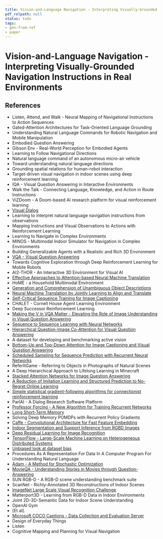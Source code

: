 ```yaml
---
title: Vision-and-Language Navigation - Interpreting Visually-Grounded Navigation Instructions in Real Environments
pdf_relpath: null
status: todo
tags:
- gen-from-ref
- paper
---
```


# Vision-and-Language Navigation - Interpreting Visually-Grounded Navigation Instructions in Real Environments

## References

- Listen, Attend, and Walk - Neural Mapping of Navigational Instructions to Action Sequences
- Gated-Attention Architectures for Task-Oriented Language Grounding
- Understanding Natural Language Commands for Robotic Navigation and Mobile Manipulation
- Embodied Question Answering
- Gibson Env - Real-World Perception for Embodied Agents
- Learning to Follow Navigational Directions
- Natural language command of an autonomous micro-air vehicle
- Toward understanding natural language directions
- Grounding spatial relations for human-robot interaction
- Target-driven visual navigation in indoor scenes using deep reinforcement learning
- IQA - Visual Question Answering in Interactive Environments
- Walk the Talk - Connecting Language, Knowledge, and Action in Route Instructions
- ViZDoom - A Doom-based AI research platform for visual reinforcement learning
- [Visual Dialog](./visual-dialog.md)
- Learning to interpret natural language navigation instructions from observations
- Mapping Instructions and Visual Observations to Actions with Reinforcement Learning
- Learning to Navigate in Complex Environments
- MINOS - Multimodal Indoor Simulator for Navigation in Complex Environments
- Building Generalizable Agents with a Realistic and Rich 3D Environment
- [VQA - Visual Question Answering](./vqa-visual-question-answering.md)
- Towards Cognitive Exploration through Deep Reinforcement Learning for Mobile Robots
- AI2-THOR - An Interactive 3D Environment for Visual AI
- [Effective Approaches to Attention-based Neural Machine Translation](./effective-approaches-to-attention-based-neural-machine-translation.md)
- HoME - a Household Multimodal Environment
- [Generation and Comprehension of Unambiguous Object Descriptions](./generation-and-comprehension-of-unambiguous-object-descriptions.md)
- [Neural Machine Translation by Jointly Learning to Align and Translate](./neural-machine-translation-by-jointly-learning-to-align-and-translate.md)
- [Self-Critical Sequence Training for Image Captioning](./self-critical-sequence-training-for-image-captioning.md)
- CHALET - Cornell House Agent Learning Environment
- Deep Successor Reinforcement Learning
- [Making the V in VQA Matter - Elevating the Role of Image Understanding in Visual Question Answering](./making-the-v-in-vqa-matter-elevating-the-role-of-image-understanding-in-visual-question-answering.md)
- [Sequence to Sequence Learning with Neural Networks](./sequence-to-sequence-learning-with-neural-networks.md)
- [Hierarchical Question-Image Co-Attention for Visual Question Answering](./hierarchical-question-image-co-attention-for-visual-question-answering.md)
- A dataset for developing and benchmarking active vision
- [Bottom-Up and Top-Down Attention for Image Captioning and Visual Question Answering](./bottom-up-and-top-down-attention-for-image-captioning-and-visual-question-answering.md)
- [Scheduled Sampling for Sequence Prediction with Recurrent Neural Networks](./scheduled-sampling-for-sequence-prediction-with-recurrent-neural-networks.md)
- ReferItGame - Referring to Objects in Photographs of Natural Scenes
- A Deep Hierarchical Approach to Lifelong Learning in Minecraft
- [Stacked Attention Networks for Image Question Answering](./stacked-attention-networks-for-image-question-answering.md)
- [A Reduction of Imitation Learning and Structured Prediction to No-Regret Online Learning](./a-reduction-of-imitation-learning-and-structured-prediction-to-no-regret-online-learning.md)
- [Simple statistical gradient-following algorithms for connectionist reinforcement learning](./simple-statistical-gradient-following-algorithms-for-connectionist-reinforcement-learning.md)
- ParlAI - A Dialog Research Software Platform
- [Professor Forcing - A New Algorithm for Training Recurrent Networks](./professor-forcing-a-new-algorithm-for-training-recurrent-networks.md)
- [Long Short-Term Memory](./long-short-term-memory.md)
- Solving Deep Memory POMDPs with Recurrent Policy Gradients
- [Caffe - Convolutional Architecture for Fast Feature Embedding](./caffe-convolutional-architecture-for-fast-feature-embedding.md)
- [Indoor Segmentation and Support Inference from RGBD Images](./indoor-segmentation-and-support-inference-from-rgbd-images.md)
- [Deep Residual Learning for Image Recognition](./deep-residual-learning-for-image-recognition.md)
- [TensorFlow - Large-Scale Machine Learning on Heterogeneous Distributed Systems](./tensorflow-large-scale-machine-learning-on-heterogeneous-distributed-systems.md)
- [Unbiased look at dataset bias](./unbiased-look-at-dataset-bias.md)
- Procedures As A Representation For Data In A Computer Program For Understanding Natural Language
- [Adam - A Method for Stochastic Optimization](./adam-a-method-for-stochastic-optimization.md)
- [MovieQA - Understanding Stories in Movies through Question-Answering](./movieqa-understanding-stories-in-movies-through-question-answering.md)
- SUN RGB-D - A RGB-D scene understanding benchmark suite
- ScanNet - Richly-Annotated 3D Reconstructions of Indoor Scenes
- [ImageNet Large Scale Visual Recognition Challenge](./imagenet-large-scale-visual-recognition-challenge.md)
- Matterport3D - Learning from RGB-D Data in Indoor Environments
- Joint 2D-3D-Semantic Data for Indoor Scene Understanding
- OpenAI Gym
- [Et al].
- [Microsoft COCO Captions - Data Collection and Evaluation Server](./microsoft-coco-captions-data-collection-and-evaluation-server.md)
- Design of Everyday Things
- Listen
- Cognitive Mapping and Planning for Visual Navigation
